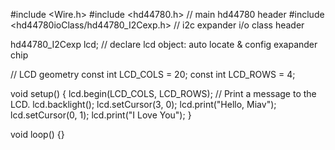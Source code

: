#include <Wire.h>
#include <hd44780.h>                       // main hd44780 header
#include <hd44780ioClass/hd44780_I2Cexp.h> // i2c expander i/o class header

hd44780_I2Cexp lcd; // declare lcd object: auto locate & config exapander chip

// LCD geometry
const int LCD_COLS = 20;
const int LCD_ROWS = 4;

void setup()
{
  lcd.begin(LCD_COLS, LCD_ROWS);
  // Print a message to the LCD.
  lcd.backlight();
  lcd.setCursor(3, 0);
  lcd.print("Hello, Miav");
  lcd.setCursor(0, 1);
  lcd.print("I Love You"); 
}

void loop() {}
